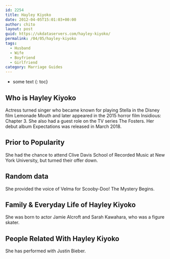 ```yaml
---
id: 2254
title: Hayley Kiyoko
date: 2012-04-05T15:01:03+00:00
author: chito
layout: post
guid: https://ukdataservers.com/hayley-kiyoko/
permalink: /04/05/hayley-kiyoko
tags:
  - Husband
  - Wife
  - Boyfriend
  - Girlfriend
category: Marriage Guides
---
```


* some text
{: toc}


## Who is  Hayley Kiyoko
                  
                  
                  
Actress turned singer who became known for playing Stella in the Disney film Lemonade Mouth and later appeared in the 2015 horror film Insidious: Chapter 3. She also had a guest role on the TV series The Fosters. Her debut album Expectations was released in March 2018.
                  
                
                
                
## Prior to Popularity 
                  
                  
                  
She had the chance to attend Clive Davis School of Recorded Music at New York University, but turned their offer down. 
                  
                
                
                
## Random data 
                  
                  
                  
She provided the voice of Velma for Scooby-Doo! The Mystery Begins. 
                  
                
                
                
## Family & Everyday Life of Hayley Kiyoko
                  
                  
                  
She was born to actor Jamie Alcroft and Sarah Kawahara, who was a figure skater.
                  
                
                
                
## People Related With  Hayley Kiyoko
                  
                  
                  
She has performed with Justin Bieber.
                  
                
              
            
          
          
          
    
    
  
